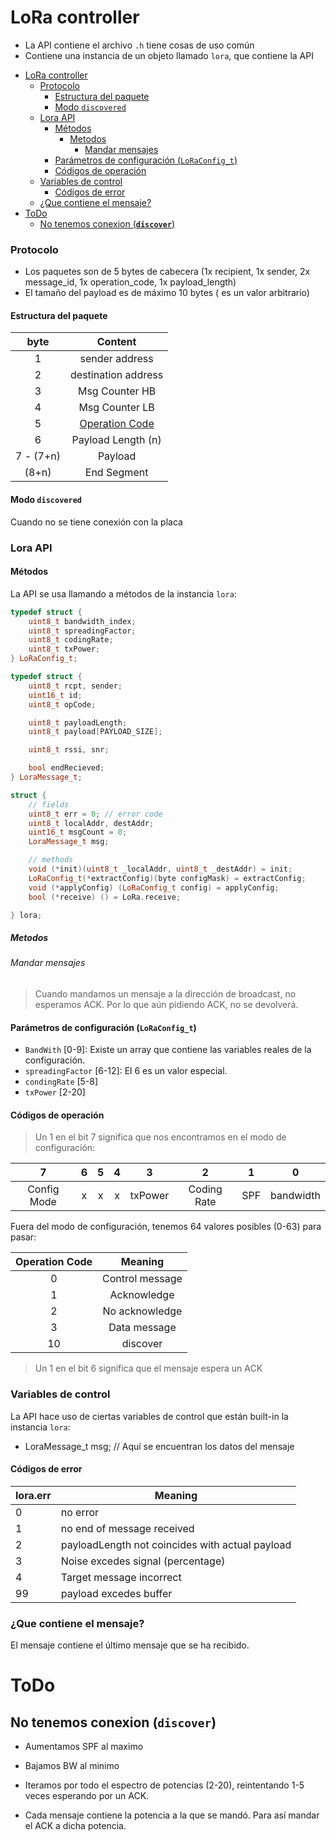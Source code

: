 # LoRa controller
* La API contiene el archivo `.h` tiene cosas de uso común
* Contiene una instancia de un objeto llamado `lora`, que contiene la API

- [LoRa controller](#lora-controller)
    - [Protocolo](#protocolo)
      - [Estructura del paquete](#estructura-del-paquete)
      - [Modo `discovered`](#modo-discovered)
    - [Lora API](#lora-api)
      - [Métodos](#métodos)
        - [Metodos](#metodos)
          - [Mandar mensajes](#mandar-mensajes)
      - [Parámetros de configuración (`LoRaConfig_t`)](#parámetros-de-configuración-loraconfig_t)
      - [Códigos de operación](#códigos-de-operación)
    - [Variables de control](#variables-de-control)
      - [Códigos de error](#códigos-de-error)
    - [¿Que contiene el mensaje?](#que-contiene-el-mensaje)
- [ToDo](#todo)
  - [No tenemos conexion (**`discover`**)](#no-tenemos-conexion-discover)



### Protocolo
* Los paquetes son de 5 bytes de cabecera (1x recipient, 1x sender, 2x message_id, 1x operation_code, 1x payload_length)
* El tamaño del payload es de máximo 10 bytes ( es un valor arbitrario)

#### Estructura del paquete


|   byte    |                 Content                 |
| :-------: | :-------------------------------------: |
|     1     |             sender address              |
|     2     |           destination address           |
|     3     |             Msg Counter HB              |
|     4     |             Msg Counter LB              |
|     5     | [Operation Code](#códigos-de-operación) |
|     6     |           Payload Length (n)            |
| 7 - (7+n) |                 Payload                 |
|   (8+n)   |               End Segment               |

#### Modo `discovered`

Cuando no se tiene conexión con la placa

<!-- TODO: Hay que elegir si quien inicia la conexión es el slave o el master -->



### Lora API
#### Métodos
La API se usa llamando a métodos de la instancia `lora`:
<!-- TODO -->
```cpp
typedef struct {
    uint8_t bandwidth_index;
    uint8_t spreadingFactor;
    uint8_t codingRate;
    uint8_t txPower;
} LoRaConfig_t;

typedef struct {
    uint8_t rcpt, sender;
    uint16_t id;
    uint8_t opCode;

    uint8_t payloadLength;
    uint8_t payload[PAYLOAD_SIZE];

    uint8_t rssi, snr;

    bool endRecieved;
} LoraMessage_t;

struct {
    // fields
    uint8_t err = 0; // error code
    uint8_t localAddr, destAddr;
    uint16_t msgCount = 0;
    LoraMessage_t msg;

    // methods
    void (*init)(uint8_t _localAddr, uint8_t _destAddr) = init;
    LoRaConfig_t(*extractConfig)(byte configMask) = extractConfig;
    void (*applyConfig) (LoRaConfig_t config) = applyConfig;
    bool (*receive) () = LoRa.receive;

} lora;
```

##### Metodos

###### Mandar mensajes

> Cuando mandamos un mensaje a la dirección de broadcast, no esperamos ACK. Por lo que aún pidiendo ACK, no se devolverá.

#### Parámetros de configuración (`LoRaConfig_t`)

* `BandWith` [0-9]: Existe un array que contiene las variables reales de la configuración.
* `spreadingFactor` [6-12]: El 6 es un valor especial.
* `condingRate` [5-8]
* `txPower` [2-20]


#### Códigos de operación

> Un 1 en el bit 7 significa que nos encontramos en el modo de configuración:


|      7      |   6   |   5   |   4   |    3    |      2      |   1   |     0     |
| :---------: | :---: | :---: | :---: | :-----: | :---------: | :---: | :-------: |
| Config Mode |   x   |   x   |   x   | txPower | Coding Rate |  SPF  | bandwidth |

Fuera del modo de configuración, tenemos 64 valores posibles (0-63) para pasar:

| Operation Code |     Meaning     |
| :------------: | :-------------: |
|       0        | Control message |
|       1        |   Acknowledge   |
|       2        | No acknowledge  |
|       3        |  Data message   |
|       10       |    discover     |

> Un 1 en el bit 6 significa que el mensaje espera un ACK


### Variables de control

La API hace uso de ciertas variables de control que están built-in la instancia `lora`:
* LoraMessage_t msg; // Aquí se encuentran los datos del mensaje


#### Códigos de error

| lora.err | Meaning                                         |
| -------- | ----------------------------------------------- |
| 0        | no error                                        |
| 1        | no end of message received                      |
| 2        | payloadLength not coincides with actual payload |
| 3        | Noise excedes signal (percentage)               |
| 4        | Target message incorrect                        |
| 99       | payload excedes buffer                          |


### ¿Que contiene el mensaje?
El mensaje contiene el último mensaje que se ha recibido.



# ToDo

## No tenemos conexion (**`discover`**)
* Aumentamos SPF al maximo
* Bajamos BW al minimo


* Iteramos por todo el espectro de potencias (2-20), reintentando 1-5 veces esperando por un ACK.
* Cada mensaje contiene la potencia a la que se mandó. Para así mandar el ACK a dicha potencia. 

